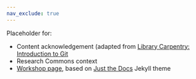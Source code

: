 ```yaml
---
nav_exclude: true
---
```


Placeholder for:

- Content acknowledgement (adapted from [Library Carpentry: Introduction to Git](https://librarycarpentry.org/lc-git/)
- Research Commons context
- [Workshop page](https://jeremybuhler.github.io/rc-git/), based on [Just the Docs](https://github.com/pmarsceill/just-the-docs) Jekyll theme

